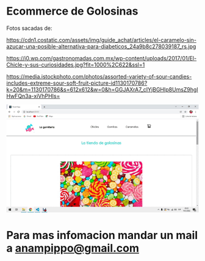 # Ecommerce de Golosinas 

Fotos sacadas de:

https://cdn1.costatic.com/assets/img/guide_achat/articles/el-caramelo-sin-azucar-una-posible-alternativa-para-diabeticos_24a9b8c278039187_rs.jpg

https://i0.wp.com/gastronomadas.com.mx/wp-content/uploads/2017/01/El-Chicle-y-sus-curiosidades.jpg?fit=1000%2C622&ssl=1

https://media.istockphoto.com/photos/assorted-variety-of-sour-candies-includes-extreme-sour-soft-fruit-picture-id1130170786?k=20&m=1130170786&s=612x612&w=0&h=GGJAXrA7_cIYjBGHIp8UmsZ9hglHwFQn3a-xiVhPHIs=


![VideoGif](public/proyecto.gif)


# Para mas infomacion mandar un mail a anampippo@gmail.com


